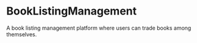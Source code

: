 # BookListingManagement
A book listing management platform where users can trade books among themselves. 
